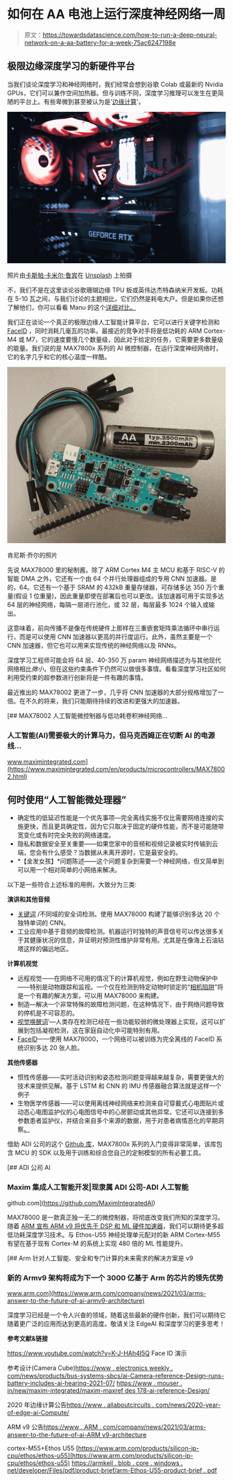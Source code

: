 # 如何在 AA 电池上运行深度神经网络一周

> 原文：<https://towardsdatascience.com/how-to-run-a-deep-neural-network-on-a-aa-battery-for-a-week-75ac6247198e>

## 极限边缘深度学习的新硬件平台

当我们谈论深度学习和神经网络时，我们经常会想到谷歌 Colab 或最新的 Nvidia GPUs，它们可以兼作空间加热器。但与训练不同，深度学习推理可以发生在更简陋的平台上。有些卑微到甚至被认为是'[边缘计算](https://medium.com/swlh/what-is-edge-computing-d27d15f843e)'。

![](img/139d618db6898bc9ceea5942c0d62d85.png)

照片由[卡斯帕·卡米尔·鲁宾](https://unsplash.com/@casparrubin?utm_source=medium&utm_medium=referral)在 [Unsplash](https://unsplash.com?utm_source=medium&utm_medium=referral) 上拍摄

不，我们不是在这里谈论谷歌珊瑚边缘 TPU 板或英伟达杰特森纳米开发板。功耗在 5-10 瓦之间，与我们讨论的主题相比，它们仍然是耗电大户。但是如果你还想了解他们，你可以看看 Manu 的这个[详细对比。](/google-coral-edge-tpu-board-vs-nvidia-jetson-nano-dev-board-hardware-comparison-31660a8bda88)

我们正在谈论一个真正的极限边缘人工智能计算平台，它可以进行关键字检测和 [FaceID](https://www.youtube.com/watch?v=z2Gnyxs8kUk) ，同时消耗几毫瓦的功率。最接近的竞争对手将是低功耗的 ARM Cortex-M4 或 M7，它的速度要慢几个数量级，因此对于给定的任务，它需要更多数量级的能量。我们说的是 MAX7800x 系列的 AI 微控制器，在运行深度神经网络时，它的名字几乎和它的核心温度一样酷。

![](img/f6a2b35859717990064b60c7c7c35c48.png)

肯尼斯·乔尔的照片

先说 MAX78000 里的秘制酱。除了 ARM Cortex M4 主 MCU 和基于 RISC-V 的智能 DMA 之外，它还有一个由 64 个并行处理器组成的专用 CNN 加速器。是的，64。它还有一个基于 SRAM 的 432kB 重量存储器，可存储多达 350 万个重量(假设 1 位重量)，因此重量即使在部署后也可以更改。该加速器可用于实现多达 64 层的神经网络，每隔一层进行池化，或 32 层，每层最多 1024 个输入或输出。

这意味着，前向传播不是像在传统硬件上那样在三重嵌套矩阵乘法循环中串行运行，而是可以使用 CNN 加速器以更高的并行度运行。此外，虽然主要是一个 CNN 加速器，但它也可以用来实现传统的神经网络以及 RNNs。

深度学习工程师可能会将 64 层、40-350 万 param 神经网络描述为与其他现代网络相比*微小*，但在这些约束条件下仍然可以做很多事情。看看深度学习社区如何利用受约束的超参数进行创新将是一件有趣的事情。

最近推出的 MAX78002 更进了一步，几乎将 CNN 加速器的大部分规格增加了一倍。在不久的将来，我们只能期待持续的改进和更强大的加速器。

[](https://www.maximintegrated.com/en/products/microcontrollers/MAX78002.html) [## MAX78002 人工智能微控制器与低功耗卷积神经网络…

### 人工智能(AI)需要极大的计算马力，但马克西姆正在切断 AI 的电源线…

www.maximintegrated.com](https://www.maximintegrated.com/en/products/microcontrollers/MAX78002.html) 

## 何时使用“人工智能微处理器”

*   确定性的低延迟性能是一个优先事项—完全离线实施不仅比需要网络连接的实施更快，而且更具确定性，因为它只取决于固定的硬件性能，而不是可能随带宽变化或有时完全失败的网络速度。
*   隐私和数据安全至关重要——如果您家中的音频和视频记录被实时传输到云端，您会有什么感受？当数据从未离开源时，它是最安全的。
*   *【金发女孩】*问题陈述——这个问题复杂到需要一个神经网络，但又简单到可以用一个相对简单的小网络来解决。

以下是一些符合上述标准的用例，大致分为三类:

**演讲和其他音频**

*   [关键词](https://www.maximintegrated.com/en/design/technical-documents/app-notes/7/7359.html) /不同域的安全词检测。使用 MAX78000 构建了能够识别多达 20 个独特单词的 CNN。
*   工业应用中基于音频的故障检测。机器运行时独特的声音信号可以传达很多关于其健康状况的信息，并证明对预测性维护非常有用。尤其是在像海上石油钻塔这样的偏远地区。

**计算机视觉**

*   远程视觉——在网络不可用的情况下的计算机视觉，例如在野生动物保护中——特别是动物跟踪和监视。一个仅在检测到特定动物时锁定的“[相机陷阱](https://github.com/MaximIntegratedAI/refdes/tree/main/maxrefdes178-WildLife)”将是一个有趣的解决方案，可以用 MAX78000 来构建。
*   制造—解决一个非常特殊的故障检测问题，在这种情况下，由于网络问题导致的停机是不可容忍的。
*   [视觉唤醒词](https://blog.tensorflow.org/2019/10/visual-wake-words-with-tensorflow-lite_30.html)’—人类存在检测已经在一些功能较弱的微处理器上实现，这可以扩展到包括凝视检测，这在家庭自动化中可能特别有用。
*   [FaceID](https://www.youtube.com/watch?v=z2Gnyxs8kUk)——使用 MAX78000，一个网络可以被训练为完全离线的 FaceID 系统识别多达 20 张人脸。

**其他传感器**

*   惯性传感器——实时活动识别和姿态检测问题变得越来越复杂，需要更强大的技术来提供见解。基于 LSTM 和 CNN 的 IMU 传感器融合算法就是这样一个例子
*   生物医学传感器——可以使用离线神经网络来检测来自可穿戴式心电图贴片或动态心电图监护仪的心电图信号中的心房颤动或其他异常。它还可以连接到多参数患者监护仪，并结合来自多个来源的数据，用于对患者病情恶化的早期洞察[。](https://www.nature.com/articles/s41598-019-51219-4)

借助 ADI 公司的这个 [Github 库](https://github.com/MaximIntegratedAI)，MAX7800x 系列的入门变得非常简单，该库包含 MCU 的 SDK 以及用于训练和综合您自己的定制模型的所有必要工具。

[](https://github.com/MaximIntegratedAI) [## ADI 公司 AI

### Maxim 集成人工智能开发|现隶属 ADI 公司-ADI 人工智能

github.com](https://github.com/MaximIntegratedAI) 

MAX78000 是一款真正独一无二的微控制器，将彻底改变我们所知的深度学习。随着 [ARM 宣布 ARM v9 将优先于 DSP 和 ML 硬件加速器](https://www.arm.com/company/news/2021/03/arms-answer-to-the-future-of-ai-armv9-architecture)，我们可以期待更多超低功耗深度学习技术。与 Ethos-U55 神经处理单元配对的新 ARM Cortex-M55 有望在基于现有 Cortex-M 的系统上实现 480 倍的 ML 性能提升。

[](https://www.arm.com/company/news/2021/03/arms-answer-to-the-future-of-ai-armv9-architecture) [## Arm 针对人工智能、安全和专门计算的未来需求的解决方案是 v9

### 新的 Armv9 架构将成为下一个 3000 亿基于 Arm 的芯片的领先优势

www.arm.com](https://www.arm.com/company/news/2021/03/arms-answer-to-the-future-of-ai-armv9-architecture) 

深度学习已经是一个令人兴奋的领域，随着这些最新的硬件创新，我们可以期待它随着更广泛的应用而达到更高的高度。敬请关注 EdgeAI 和深度学习的更多思考！

**参考文献&链接**

https://www.youtube.com/watch?v=K-J-HAh4I5Q
Face ID 演示

参考设计(Camera Cube)[https://www . electronics weekly . com/news/products/bus-systems-sbcs/ai-Camera-reference-Design-runs-battery-includes-ai-hearing-2021-07/](https://www.electronicsweekly.com/news/products/bus-systems-sbcs/ai-camera-reference-design-runs-battery-includes-ai-hearing-2021-07/)
[https://www . mouser . in/new/maxim-integrated/maxim-maxref des 178-ai-reference-Design/](https://www.mouser.in/new/maxim-integrated/maxim-maxrefdes178-ai-reference-design/)

2020 年边缘计算公告[https://www . allaboutcircuits . com/news/2020-year-of-edge-ai-Compute/](https://www.allaboutcircuits.com/news/2020-year-of-edge-ai-compute/)

ARM v9 公告[https://www . ARM . com/company/news/2021/03/arms-answer-to-the-future-of-ai-ARM v9-architecture](https://www.arm.com/company/news/2021/03/arms-answer-to-the-future-of-ai-armv9-architecture)

cortex-M55+Ethos U55
[https://www.arm.com/products/silicon-ip-cpu/ethos/ethos-u55](https://www.arm.com/products/silicon-ip-cpu/ethos/ethos-u55)
[https://armkeil . blob . core . windows . net/developer/Files/pdf/product-brief/arm-Ethos-U55-product-brief . pdf](https://armkeil.blob.core.windows.net/developer/Files/pdf/product-brief/arm-ethos-u55-product-brief.pdf)